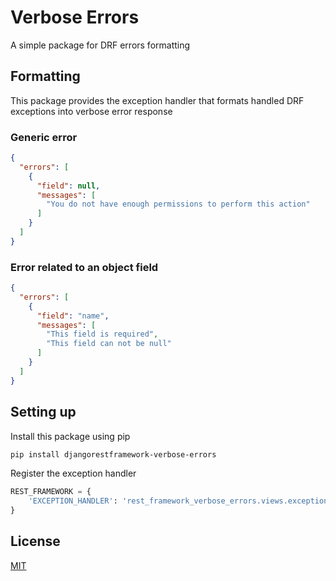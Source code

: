 # Verbose Errors

A simple package for DRF errors formatting

## Formatting

This package provides the exception handler that formats handled DRF exceptions into verbose error response

### Generic error

```json
{
  "errors": [
    {
      "field": null,
      "messages": [
        "You do not have enough permissions to perform this action"
      ]
    }
  ]
}
```

### Error related to an object field

```json
{
  "errors": [
    {
      "field": "name",
      "messages": [
        "This field is required", 
        "This field can not be null"
      ]
    }
  ]
}
```

## Setting up

Install this package using pip

```bash
pip install djangorestframework-verbose-errors
```

Register the exception handler

```python
REST_FRAMEWORK = {
    'EXCEPTION_HANDLER': 'rest_framework_verbose_errors.views.exception_handler'
}
```

## License

[MIT](https://github.com/koenigsley/djangorestframework-verbose-errors/blob/main/LICENSE)
